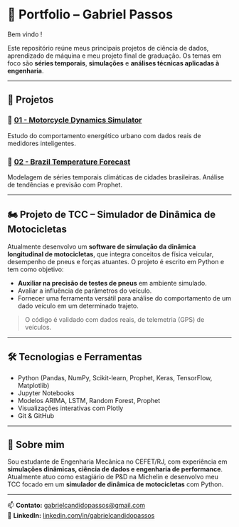 # 🧠  Portfolio – Gabriel Passos

Bem vindo !

Este repositório reúne meus principais projetos de ciência de dados, aprendizado de máquina e meu projeto final de graduação. Os temas em foco são **séries temporais**, **simulações** e **análises técnicas aplicadas à engenharia**.


---

## 📂 Projetos

### 🔸 [01 - Motorcycle Dynamics Simulator](./motorcycle-dynamics-simulator)
Estudo do comportamento energético urbano com dados reais de medidores inteligentes.

### 🔸 [02 - Brazil Temperature Forecast](./brazilian-temperature-forecast)
Modelagem de séries temporais climáticas de cidades brasileiras. Análise de tendências e previsão com Prophet.

---

## 🏍️ Projeto de TCC – Simulador de Dinâmica de Motocicletas

Atualmente desenvolvo um **software de simulação da dinâmica longitudinal de motocicletas**, que integra conceitos de física veicular, desempenho de pneus e forças atuantes. O projeto é escrito em Python e tem como objetivo:

- **Auxiliar na precisão de testes de pneus** em ambiente simulado.
- Avaliar a influência de parâmetros do veículo.
- Fornecer uma ferramenta versátil para análise do comportamento de um dado veículo em um determinado trajeto.

> O código é validado com dados reais, de telemetria (GPS) de veículos.

---

## 🛠️ Tecnologias e Ferramentas
- Python (Pandas, NumPy, Scikit-learn, Prophet, Keras, TensorFlow, Matplotlib)
- Jupyter Notebooks
- Modelos ARIMA, LSTM, Random Forest, Prophet
- Visualizações interativas com Plotly
- Git & GitHub

---

## 📌 Sobre mim

Sou estudante de Engenharia Mecânica no CEFET/RJ, com experiência em **simulações dinâmicas, ciência de dados e engenharia de performance**. Atualmente atuo como estagiário de P&D na Michelin e desenvolvo meu TCC focado em um **simulador de dinâmica de motocicletas** com Python.

---

📫 **Contato:** [gabrielcandidopassos@gmail.com](mailto:gabrielcandidopassos@gmail.com)  
🔗 **LinkedIn:** [linkedin.com/in/gabrielcandidopassos](https://www.linkedin.com/in/gabriel-c%C3%A2ndido-passos-87ab321b4/)
